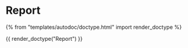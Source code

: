 # Report

{% from "templates/autodoc/doctype.html" import render_doctype %}

{{ render_doctype("Report") }}

<!-- jinja --><!-- static -->
